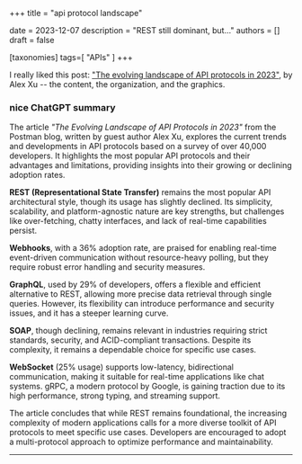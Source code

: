 +++
title = "api protocol landscape"

date = 2023-12-07
description = "REST still dominant, but..."
authors = []
draft = false

[taxonomies]
tags=[ "APIs" ]
+++


I really liked this post: ["The evolving landscape of API protocols in 2023"][post], by Alex Xu -- the content, the organization, and the graphics.

### nice ChatGPT summary

The article _"The Evolving Landscape of API Protocols in 2023"_ from the Postman blog, written by guest author Alex Xu, explores the current trends and developments in API protocols based on a survey of over 40,000 developers. It highlights the most popular API protocols and their advantages and limitations, providing insights into their growing or declining adoption rates.

__REST (Representational State Transfer)__ remains the most popular API architectural style, though its usage has slightly declined. Its simplicity, scalability, and platform-agnostic nature are key strengths, but challenges like over-fetching, chatty interfaces, and lack of real-time capabilities persist.

__Webhooks__, with a 36% adoption rate, are praised for enabling real-time event-driven communication without resource-heavy polling, but they require robust error handling and security measures.

__GraphQL__, used by 29% of developers, offers a flexible and efficient alternative to REST, allowing more precise data retrieval through single queries. However, its flexibility can introduce performance and security issues, and it has a steeper learning curve.

__SOAP__, though declining, remains relevant in industries requiring strict standards, security, and ACID-compliant transactions. Despite its complexity, it remains a dependable choice for specific use cases.

__WebSocket__ (25% usage) supports low-latency, bidirectional communication, making it suitable for real-time applications like chat systems. gRPC, a modern protocol by Google, is gaining traction due to its high performance, strong typing, and streaming support.

The article concludes that while REST remains foundational, the increasing complexity of modern applications calls for a more diverse toolkit of API protocols to meet specific use cases. Developers are encouraged to adopt a multi-protocol approach to optimize performance and maintainability.

---

[post]: <https://blog.postman.com/api-protocols-in-2023/>